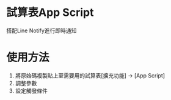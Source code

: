 # 試算表App Script

搭配Line Notify進行即時通知

# 使用方法

1. 將原始碼複製貼上至需要用的試算表[擴充功能] -> [App Script]
2. 調整參數
3. 設定觸發條件
